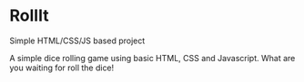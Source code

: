 # RollIt
Simple HTML/CSS/JS based project

A simple dice rolling game using basic HTML, CSS and Javascript.
What are you waiting for roll the dice!
